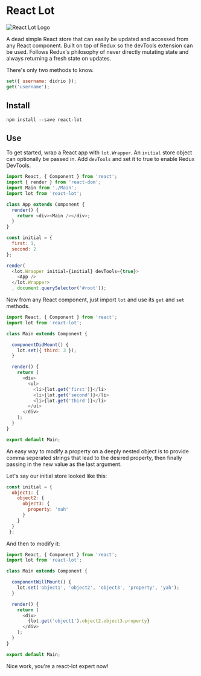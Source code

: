# React Lot

![React Lot Logo](https://i.imgur.com/2XlVv5X.png "React Lot Logo")

A dead simple React store that can easily be updated and accessed from any React component. Built on top of Redux so the devTools extension can be used. Follows Redux's philosophy of never directly mutating state and always returning a fresh state on updates.  

There's only two methods to know. 
```javascript
set({ username: didrio });
get('username');
```

## Install

`npm install --save react-lot`

## Use

To get started, wrap a React app with `lot.Wrapper`. An `initial` store object can optionally be passed in. Add `devTools` and set it to true to enable Redux DevTools. 

```javascript
import React, { Component } from 'react';
import { render } from 'react-dom';
import Main from './Main';
import lot from 'react-lot';

class App extends Component {
  render() {
    return <div><Main /></div>;
  }
}

const initial = { 
  first: 1, 
  second: 2 
};

render(
  <lot.Wrapper initial={initial} devTools={true}>
    <App />
  </lot.Wrapper>
  , document.querySelector('#root'));
```

Now from any React component, just import `lot` and use its `get` and `set` methods. 

```javascript
import React, { Component } from 'react';
import lot from 'react-lot';

class Main extends Component {

  componentDidMount() {
    lot.set({ third: 3 });
  }

  render() {
    return (
      <div>
        <ul>
          <li>{lot.get('first')}</li>
          <li>{lot.get('second')}</li>
          <li>{lot.get('third')}</li>
        </ul>
      </div>
    );
  }
}

export default Main;
```

An easy way to modify a property on a deeply nested object is to provide comma seperated strings that lead to the desired property, then finally passing in the new value as the last argument. 

Let's say our initial store looked like this:

```javascript
const initial = { 
  object1: {
    object2: {
      object3: {
        property: 'nah'
      }
    }
  }
 };
```

And then to modify it:

```javascript
import React, { Component } from 'react';
import lot from 'react-lot';

class Main extends Component {

  componentWillMount() {
    lot.set('object1', 'object2', 'object3', 'property', 'yah');
  }

  render() {
    return (
      <div>
        {lot.get('object1').object2.object3.property}
      </div>
    );
  }
}

export default Main;
```

Nice work, you're a react-lot expert now! 